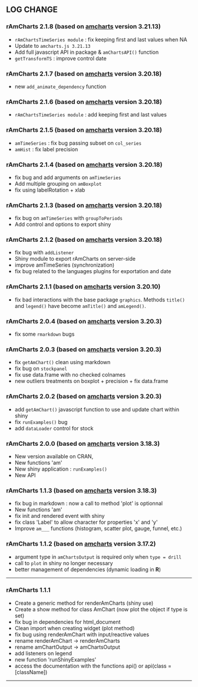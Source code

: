 ## LOG CHANGE

### rAmCharts 2.1.8 (based on [amcharts][amcharts_url] version **3.21.13**)

  * ``rAmChartsTimeSeries module`` : fix keeping first and last values when NA
  * Update to ``amcharts.js 3.21.13``
  * Add full javascript API in package & ``amChartsAPI()`` function
  * ``getTransformTS`` : improve control date
  
### rAmCharts 2.1.7 (based on [amcharts][amcharts_url] version **3.20.18**)

  * new ``add_animate_dependency`` function
  
### rAmCharts 2.1.6 (based on [amcharts][amcharts_url] version **3.20.18**)

  * ``rAmChartsTimeSeries module`` : add keeping first and last values
  
### rAmCharts 2.1.5 (based on [amcharts][amcharts_url] version **3.20.18**)

  * ``amTimeSeries`` : fix bug passing subset on ``col_series``
  * ``amHist`` : fix label precision
  
### rAmCharts 2.1.4 (based on [amcharts][amcharts_url] version **3.20.18**)

  * fix bug and add arguments on ``amTimeSeries`` 
  * Add multiple grouping on ``amBoxplot`` 
  * fix using labelRotation + xlab
  
### rAmCharts 2.1.3 (based on [amcharts][amcharts_url] version **3.20.18**)

  * fix bug on ``amTimeSeries`` with ``groupToPeriods``
  * Add control and options to export shiny
  
### rAmCharts 2.1.2 (based on [amcharts][amcharts_url] version **3.20.18**)

  * fix bug with ``addListener``
  * Shiny module to export rAmCharts on server-side
  * improve amTimeSeries (synchronization)
  * fix bug related to the languages plugins for exportation and date
  
### rAmCharts 2.1.1 (based on [amcharts][amcharts_url] version **3.20.10**)

  * fix bad interactions with the base package ``graphics``. Methods ``title()`` and ``legend()`` have become ``amTitle()`` and ``amLegend()``.
  
### rAmCharts 2.0.4 (based on [amcharts][amcharts_url] version **3.20.3**)

  * fix some ``rmarkdown`` bugs
  
### rAmCharts 2.0.3 (based on [amcharts][amcharts_url] version **3.20.3**)

  * fix ``getAmChart()`` clean using markdown
  * fix bug on ``stockpanel``
  * fix use data.frame with no checked colnames
  * new outliers treatments on boxplot + precision + fix data.frame
  
### rAmCharts 2.0.2 (based on [amcharts][amcharts_url] version **3.20.3**)

  * add ``getAmChart()`` javascript function to use and update chart within shiny
  * fix ``runExamples()`` bug
  * add ``dataLoader`` control for stock
  
### rAmCharts 2.0.0 (based on [amcharts][amcharts_url] version **3.18.3**)

  * New version available on CRAN, 
  * New functions 'am'
  * New shiny application : ``runExamples()``
  * New API

### rAmCharts 1.1.3 (based on [amcharts][amcharts_url] version **3.18.3**)

  * fix bug in markdown : now a call to method 'plot' is optionnal
  * New functions 'am'
  * fix init and rendered event with shiny
  * fix class 'Label' to allow character for properties 'x' and 'y'
  * Improve `am___` functions (histogram, scatter plot, gauge, funnel, etc.)

### rAmCharts 1.1.2 (based on [amcharts][amcharts_url] version **3.17.2**)
  
  * argument type in `amChartsOutput` is required only when `type = drill`
  * call to `plot` in shiny no longer necessary
  * better management of dependencies (dynamic loading in __R__)
  
[amcharts_url]: http://www.amcharts.com

---

### rAmCharts 1.1.1
  
  * Create a generic method for renderAmCharts (shiny use)
  * Create a show method for class AmChart (now plot the object if type is set)
  * fix bug in dependencies for html_document
  * Clean import when creating widget (plot method)
  * fix bug using renderAmChart with input/reactive values
  * rename renderAmChart -> renderAmCharts
  * rename amChartOutput -> amChartsOutput
  * add listeners on legend
  * new function 'runShinyExamples'
  * access the documentation with the functions api() or api(class = [className])
  
---

